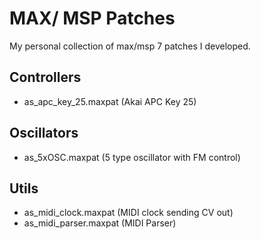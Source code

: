 # MAX/ MSP Patches

My personal collection of max/msp 7 patches I developed.

## Controllers

 - as_apc_key_25.maxpat (Akai APC Key 25)

## Oscillators

 - as_5xOSC.maxpat (5 type oscillator with FM control)

## Utils

 - as_midi_clock.maxpat (MIDI clock sending CV out)
 - as_midi_parser.maxpat (MIDI Parser)
